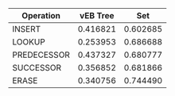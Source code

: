 | Operation | vEB Tree | Set |  
| -------- | -------- | --- |  
 | INSERT | 0.416821 | 0.602685 |  
 | LOOKUP | 0.253953 | 0.686688 |  
 | PREDECESSOR | 0.437327 | 0.680777 |  
 | SUCCESSOR | 0.356852 | 0.681866 |  
 | ERASE | 0.340756 | 0.744490 |  
